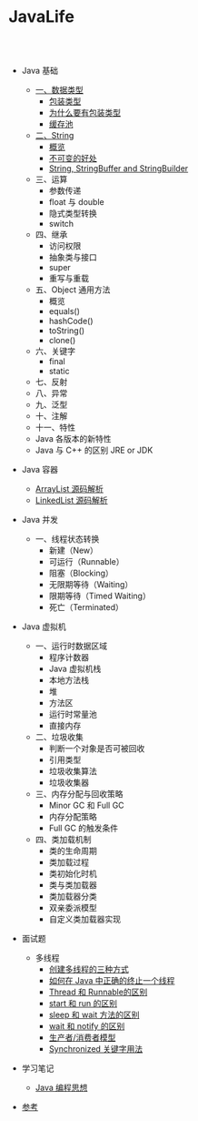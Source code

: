 JavaLife
==

<br>
<br>

- Java 基础
    - [一、数据类型](https://github.com/shadowwingz/JavaLife/blob/master/article/%E6%95%B0%E6%8D%AE%E7%B1%BB%E5%9E%8B.md)
        - [包装类型](https://github.com/shadowwingz/JavaLife/blob/master/article/%E6%95%B0%E6%8D%AE%E7%B1%BB%E5%9E%8B.md#%E5%8C%85%E8%A3%85%E7%B1%BB%E5%9E%8B)
        - [为什么要有包装类型](https://github.com/shadowwingz/JavaLife/blob/master/article/%E6%95%B0%E6%8D%AE%E7%B1%BB%E5%9E%8B.md#%E4%B8%BA%E4%BB%80%E4%B9%88%E8%A6%81%E6%9C%89%E5%8C%85%E8%A3%85%E7%B1%BB%E5%9E%8B)
        - [缓存池](https://github.com/shadowwingz/JavaLife/blob/master/article/%E6%95%B0%E6%8D%AE%E7%B1%BB%E5%9E%8B.md#%E7%BC%93%E5%AD%98%E6%B1%A0)
    - [二、String](https://github.com/shadowwingz/JavaLife/blob/master/article/String.md)
        - [概览](https://github.com/shadowwingz/JavaLife/blob/master/article/String.md#%E6%A6%82%E8%A7%88)
        - [不可变的好处](https://github.com/shadowwingz/JavaLife/blob/master/article/String.md#%E4%B8%8D%E5%8F%AF%E5%8F%98%E7%9A%84%E5%A5%BD%E5%A4%84)
        - [String, StringBuffer and StringBuilder](https://github.com/shadowwingz/JavaLife/blob/master/article/String.md#string-stringbuffer-and-stringbuilder)
    - 三、运算
        - 参数传递
        - float 与 double
        - 隐式类型转换
        - switch
    - 四、继承
        - 访问权限
        - 抽象类与接口
        - super
        - 重写与重载
    - 五、Object 通用方法
        - 概览
        - equals()
        - hashCode()
        - toString()
        - clone()
    - 六、关键字
        - final
        - static
    - 七、反射
    - 八、异常
    - 九、泛型
    - 十、注解
    - 十一、特性
    - Java 各版本的新特性
    - Java 与 C++ 的区别
JRE or JDK
- Java 容器
    - [ArrayList 源码解析](https://github.com/shadowwingz/JavaLife/blob/master/article/ArrayList%20%E6%BA%90%E7%A0%81%E8%A7%A3%E6%9E%90.md)
    - [LinkedList 源码解析](https://github.com/shadowwingz/JavaLife/blob/master/article/LinkedList%20%E6%BA%90%E7%A0%81%E8%A7%A3%E6%9E%90.md)

- Java 并发
    - 一、线程状态转换
        - 新建（New）
        - 可运行（Runnable）
        - 阻塞（Blocking）
        - 无限期等待（Waiting）
        - 限期等待（Timed Waiting）
        - 死亡（Terminated）

- Java 虚拟机
    - 一、运行时数据区域
        - 程序计数器
        - Java 虚拟机栈
        - 本地方法栈
        - 堆
        - 方法区
        - 运行时常量池
        - 直接内存
    - 二、垃圾收集
       - 判断一个对象是否可被回收
       - 引用类型
       - 垃圾收集算法
       - 垃圾收集器
    - 三、内存分配与回收策略
        - Minor GC 和 Full GC
        - 内存分配策略
        - Full GC 的触发条件
    - 四、类加载机制
        - 类的生命周期
        - 类加载过程
        - 类初始化时机
        - 类与类加载器
        - 类加载器分类
        - 双亲委派模型
        - 自定义类加载器实现
- 面试题
    - 多线程
        - [创建多线程的三种方式](https://github.com/shadowwingz/JavaLife/blob/master/article/how_to_start_thread/how_to_start_thread.md)
        - [如何在 Java 中正确的终止一个线程](https://github.com/shadowwingz/JavaLife/blob/master/article/how_to_stop_thread/how_to_stop_thread.md)
        - [Thread 和 Runnable的区别](https://github.com/shadowwingz/JavaLife/blob/master/article/difference_between_thread_and_runnable/difference_between_thread_and_runnable.md)
        - [start 和 run 的区别](https://github.com/shadowwingz/JavaLife/blob/master/article/differece_between_start_and_run/differece_between_start_and_run.md)
        - [sleep 和 wait 方法的区别](https://github.com/shadowwingz/JavaLife/blob/master/article/difference_between_sleep_and_wait/difference_between_sleep_and_wait.md)
        - [wait 和 notify 的区别](https://github.com/shadowwingz/JavaLife/blob/master/article/differece_between_wait_and_notify/differece_between_wait_and_notify.md)
        - [生产者/消费者模型](https://github.com/shadowwingz/JavaLife/blob/master/article/producer_consumer/producer_consumer.md)
        - [Synchronized 关键字用法](https://github.com/shadowwingz/JavaLife/blob/master/article/usage_of_synchronized/usage_of_synchronized.md)
- 学习笔记
    - [Java 编程思想](https://github.com/shadowwingz/ThinkingInJava)

- [参考](https://github.com/CyC2018/CS-Notes/blob/master/docs/notes/Java%20%E5%9F%BA%E7%A1%80.md)